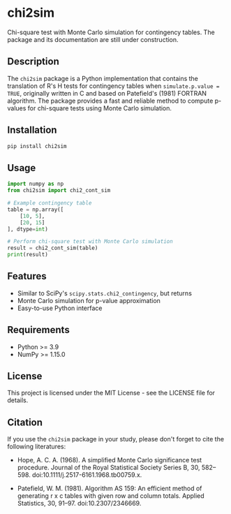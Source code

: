 # chi2sim

Chi-square test with Monte Carlo simulation for contingency tables.
The package and its documentation are still under construction.

## Description

The `chi2sim` package is a Python implementation that contains the translation of R's H tests for contingency tables when `simulate.p.value = TRUE`, originally written in C and based on Patefield's (1981) FORTRAN algorithm. The package provides a fast and reliable method to compute p-values for chi-square tests using Monte Carlo simulation.

## Installation

```bash
pip install chi2sim
```

## Usage

```python
import numpy as np
from chi2sim import chi2_cont_sim

# Example contingency table
table = np.array([
    [10, 5],
    [20, 15]
], dtype=int)

# Perform chi-square test with Monte Carlo simulation
result = chi2_cont_sim(table)
print(result)
```

## Features

- Similar to SciPy's `scipy.stats.chi2_contingency`, but returns 
- Monte Carlo simulation for p-value approximation
- Easy-to-use Python interface

## Requirements

- Python >= 3.9
- NumPy >= 1.15.0

## License

This project is licensed under the MIT License - see the LICENSE file for details.


## Citation

If you use the `chi2sim` package in your study, please don't forget to cite the following literatures:

-  Hope, A. C. A. (1968). A simplified Monte Carlo significance test procedure. Journal of the Royal Statistical Society Series B, 30, 582–598. doi:10.1111/j.2517-6161.1968.tb00759.x.

-  Patefield, W. M. (1981). Algorithm AS 159: An efficient method of generating r x c tables with given row and column totals. Applied Statistics, 30, 91–97. doi:10.2307/2346669.
